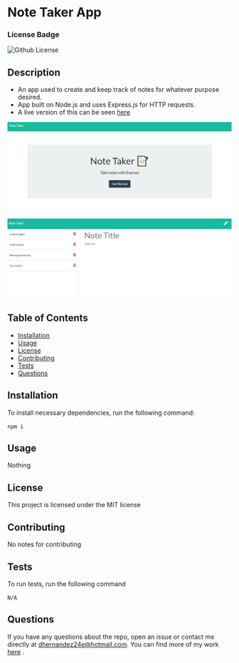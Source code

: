 # Note Taker App

  ### License Badge

  ![Github License](https://img.shields.io/badge/license-MIT-brightgreen)

  ## Description
  - An app used to create and keep track of notes for whatever purpose desired.
  - App built on Node.js and uses Express.js for HTTP requests.
  - A live version of this can be seen [here](https://frozen-atoll-19249.herokuapp.com/)

  ![Screenshot](/screenshot.jpg)
  ![Screenshot2](/screenshot2.jpg)

  ## Table of Contents
  * [Installation](#installation)
  * [Usage](#usage)
  * [License](#license)
  * [Contributing](#contributing)
  * [Tests](#tests)
  * [Questions](#questions)

  ## Installation
    
  To install necessary dependencies, run the following command:
    
    npm i
  
  ## Usage

  Nothing

  ## License

  This project is licensed under the MIT license

  ## Contributing

  No notes for contributing

  ## Tests

  To run tests, run the following command

    N/A

  ## Questions

  If you have any questions about the repo, open an issue or contact me directly at dhernandez24e@hotmail.com. You can find more of my work [here](https://github.com/dhernandez24e) .  
